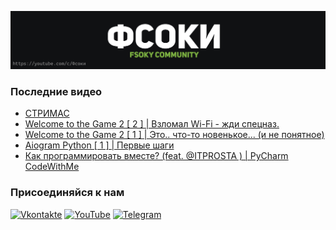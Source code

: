 [![Header](https://github.com/Fsoky/Fsoky/blob/main/assets/header-github.jpg)](https://youtube.com/c/Фсоки)

### Последние видео
<!-- YOUTUBE:START -->
- [СТРИМАС](https://www.youtube.com/watch?v=wJe2E00r9aI)
- [Welcome to the Game 2 [ 2 ] | Взломал Wi-Fi - жди спецназ.](https://www.youtube.com/watch?v=4XX3MabZlUU)
- [Welcome to the Game 2 [ 1 ] | Это.. что-то новенькое... &lpar;и не понятное&rpar;](https://www.youtube.com/watch?v=eATRrNkczeg)
- [Aiogram Python [ 1 ] | Первые шаги](https://www.youtube.com/watch?v=CMR-Sj66c50)
- [Как программировать вместе?  &lpar;feat. @ITPROSTA &rpar; | PyCharm CodeWithMe](https://www.youtube.com/watch?v=dYI5Eo9aBEs)
<!-- YOUTUBE:END -->

### Присоединяйся к нам
[![Vkontakte](https://img.shields.io/badge/Vkontakte-black?style=for-the-badge&logo=VK)](https://vk.com/fsoky)
[![YouTube](https://img.shields.io/badge/YouTube-red?style=for-the-badge&logo=YouTube)](https://youtube.com/c/Фсоки)
[![Telegram](https://img.shields.io/badge/Telegram-blue?style=for-the-badge&logo=Telegram)](https://t.me/fsokycommunity)
